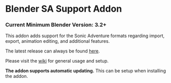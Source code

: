 # Blender SA Support Addon

### Current Minimum Blender Version: 3.2+

This addon adds support for the Sonic Adventure formats regarding import, export, animation editing, and additional features.

The latest release can always be found [here](https://github.com/Justin113D/BlenderSASupport/releases). 

Please visit the [wiki](https://github.com/Justin113D/BlenderSASupport/wiki) for general usage and setup.

**The addon supports automatic updating.** This can be setup when installing the addon.